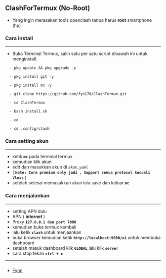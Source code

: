 ## ClashForTermux (No-Root)
- Yang ingin merasakan tools openclash tanpa harus **root** smartphone (hp)

### Cara install
---
- Buka Terminal Termux, salin satu per satu script dibawah ini untuk menginstall.

```
  - pkg update && pkg upgrade -y

  - pkg install git -y

  - pkg install mc -y

  - git clone https://github.com/fyn170/ClashTermux.git

  - cd ClashTermux

  - bash install.sh
 
  - cd
  
  - cd .config/clash
```
### Cara setting akun
---
- ketik **``mc``** pada terminal termux
- kemudian klik akun
- edit dan masukkan akun di *``akun.yaml``*
- ( **``Note: Core premium only jadi , Support semua protocol kecuali Vless``** )
- setelah selesai memasukkan akun lalu save dan keluar **``mc``**

### Cara menjalankan
---
- setting APN dulu
- APN ( **internet** )
- Proxy **``127.0.0.1 dan port 7890``**
- kemudian buka termux kembali
- lalu ketik **```clash```** untuk menjaankan
- buka browser kemudian ketik **``` http://localhost:9090/ui ```** untuk membuka dashboard
- setelah masuk dashboard klik **``GLOBAL``** lalu klik **``server``**
- cara stop tekan **``ctrl + c``**
---
###
- [Fynn](https://github.com/fyn170/ClashTermux)